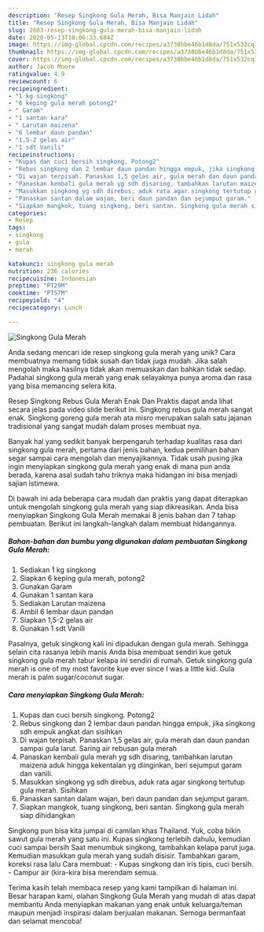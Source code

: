 ```yaml
---
description: "Resep Singkong Gula Merah, Bisa Manjain Lidah"
title: "Resep Singkong Gula Merah, Bisa Manjain Lidah"
slug: 2603-resep-singkong-gula-merah-bisa-manjain-lidah
date: 2020-05-13T10:06:33.684Z
image: https://img-global.cpcdn.com/recipes/a3738bbe46b1d8da/751x532cq70/singkong-gula-merah-foto-resep-utama.jpg
thumbnail: https://img-global.cpcdn.com/recipes/a3738bbe46b1d8da/751x532cq70/singkong-gula-merah-foto-resep-utama.jpg
cover: https://img-global.cpcdn.com/recipes/a3738bbe46b1d8da/751x532cq70/singkong-gula-merah-foto-resep-utama.jpg
author: Jacob Moore
ratingvalue: 4.9
reviewcount: 6
recipeingredient:
- "1 kg singkong"
- "6 keping gula merah potong2"
- " Garam"
- "1 santan kara"
- " Larutan maizena"
- "6 lembar daun pandan"
- "1,5-2 gelas air"
- "1 sdt Vanili"
recipeinstructions:
- "Kupas dan cuci bersih singkong. Potong2"
- "Rebus singkong dan 2 lembar daun pandan hingga empuk, jika singkong sdh empuk angkat dan sisihkan"
- "Di wajan terpisah. Panaskan 1,5 gelas air, gula merah dan daun pandan sampai gula larut. Saring air rebusan gula merah"
- "Panaskan kembali gula merah yg sdh disaring, tambahkan larutan maizena aduk hingga kekentalan yg diinginkan, beri sejumput garam dan vanili."
- "Masukkan singkong yg sdh direbus, aduk rata agar singkong tertutup gula merah. Sisihkan"
- "Panaskan santan dalam wajan, beri daun pandan dan sejumput garam."
- "Siapkan mangkok, tuang singkong, beri santan. Singkong gula merah siap dihidangkan"
categories:
- Resep
tags:
- singkong
- gula
- merah

katakunci: singkong gula merah 
nutrition: 236 calories
recipecuisine: Indonesian
preptime: "PT29M"
cooktime: "PT57M"
recipeyield: "4"
recipecategory: Lunch

---
```



![Singkong Gula Merah](https://img-global.cpcdn.com/recipes/a3738bbe46b1d8da/751x532cq70/singkong-gula-merah-foto-resep-utama.jpg)

Anda sedang mencari ide resep singkong gula merah yang unik? Cara membuatnya memang tidak susah dan tidak juga mudah. Jika salah mengolah maka hasilnya tidak akan memuaskan dan bahkan tidak sedap. Padahal singkong gula merah yang enak selayaknya punya aroma dan rasa yang bisa memancing selera kita.

Resep Singkong Rebus Gula Merah Enak Dan Praktis dapat anda lihat secara jelas pada video slide berikut ini. Singkong rebus gula merah sangat enak. Singkong goreng gula merah ata misro merupakan salah satu jajanan tradisional yang sangat mudah dalam proses membuat nya.

Banyak hal yang sedikit banyak berpengaruh terhadap kualitas rasa dari singkong gula merah, pertama dari jenis bahan, kedua pemilihan bahan segar sampai cara mengolah dan menyajikannya. Tidak usah pusing jika ingin menyiapkan singkong gula merah yang enak di mana pun anda berada, karena asal sudah tahu triknya maka hidangan ini bisa menjadi sajian istimewa.


Di bawah ini ada beberapa cara mudah dan praktis yang dapat diterapkan untuk mengolah singkong gula merah yang siap dikreasikan. Anda bisa menyiapkan Singkong Gula Merah memakai 8 jenis bahan dan 7 tahap pembuatan. Berikut ini langkah-langkah dalam membuat hidangannya.

<!--inarticleads1-->

##### Bahan-bahan dan bumbu yang digunakan dalam pembuatan Singkong Gula Merah:

1. Sediakan 1 kg singkong
1. Siapkan 6 keping gula merah, potong2
1. Gunakan  Garam
1. Gunakan 1 santan kara
1. Sediakan  Larutan maizena
1. Ambil 6 lembar daun pandan
1. Siapkan 1,5-2 gelas air
1. Gunakan 1 sdt Vanili


Pasalnya, getuk singkong kali ini dipadukan dengan gula merah. Sehingga selain cita rasanya lebih manis Anda bisa membuat sendiri kue getuk singkong gula merah tabur kelapa ini sendiri di rumah. Getuk singkong gula merah is one of my most favorite kue ever since I was a little kid. Gula merah is palm sugar/coconut sugar. 

<!--inarticleads2-->

##### Cara menyiapkan Singkong Gula Merah:

1. Kupas dan cuci bersih singkong. Potong2
1. Rebus singkong dan 2 lembar daun pandan hingga empuk, jika singkong sdh empuk angkat dan sisihkan
1. Di wajan terpisah. Panaskan 1,5 gelas air, gula merah dan daun pandan sampai gula larut. Saring air rebusan gula merah
1. Panaskan kembali gula merah yg sdh disaring, tambahkan larutan maizena aduk hingga kekentalan yg diinginkan, beri sejumput garam dan vanili.
1. Masukkan singkong yg sdh direbus, aduk rata agar singkong tertutup gula merah. Sisihkan
1. Panaskan santan dalam wajan, beri daun pandan dan sejumput garam.
1. Siapkan mangkok, tuang singkong, beri santan. Singkong gula merah siap dihidangkan


Singkong pun bisa kita jumpai di camilan khas Thailand. Yuk, coba bikin sawut gula merah yang satu ini. Kupas singkong terlebih dahulu, kemudian cuci sampai bersih Saat menumbuk singkong, tambahkan kelapa parut juga. Kemudian masukkan gula merah yang sudah disisir. Tambahkan garam, koreksi rasa lalu Cara membuat: - Kupas singkong dan iris tipis, cuci bersih. - Campur air (kira-kira bisa merendam semua. 

Terima kasih telah membaca resep yang kami tampilkan di halaman ini. Besar harapan kami, olahan Singkong Gula Merah yang mudah di atas dapat membantu Anda menyiapkan makanan yang enak untuk keluarga/teman maupun menjadi inspirasi dalam berjualan makanan. Semoga bermanfaat dan selamat mencoba!
